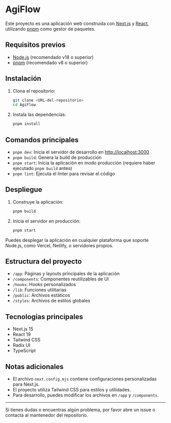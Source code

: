 # AgiFlow

Este proyecto es una aplicación web construida con [Next.js](https://nextjs.org/) y [React](https://react.dev/), utilizando [pnpm](https://pnpm.io/) como gestor de paquetes.

## Requisitos previos

- [Node.js](https://nodejs.org/) (recomendado v18 o superior)
- [pnpm](https://pnpm.io/) (recomendado v8 o superior)

## Instalación

1. Clona el repositorio:

   ```bash
   git clone <URL-del-repositorio>
   cd AgiFlow
   ```

2. Instala las dependencias:

   ```bash
   pnpm install
   ```

## Comandos principales

- `pnpm dev`: Inicia el servidor de desarrollo en [http://localhost:3000](http://localhost:3000)
- `pnpm build`: Genera la build de producción
- `pnpm start`: Inicia la aplicación en modo producción (requiere haber ejecutado `pnpm build` antes)
- `pnpm lint`: Ejecuta el linter para revisar el código

## Despliegue

1. Construye la aplicación:

   ```bash
   pnpm build
   ```

2. Inicia el servidor en producción:

   ```bash
   pnpm start
   ```

Puedes desplegar la aplicación en cualquier plataforma que soporte Node.js, como Vercel, Netlify, o servidores propios.

## Estructura del proyecto

- `/app`: Páginas y layouts principales de la aplicación
- `/components`: Componentes reutilizables de UI
- `/hooks`: Hooks personalizados
- `/lib`: Funciones utilitarias
- `/public`: Archivos estáticos
- `/styles`: Archivos de estilos globales

## Tecnologías principales

- Next.js 15
- React 19
- Tailwind CSS
- Radix UI
- TypeScript

## Notas adicionales

- El archivo `next.config.mjs` contiene configuraciones personalizadas para Next.js.
- El proyecto utiliza Tailwind CSS para estilos y utilidades.
- Para desarrollo, puedes modificar los archivos en `/app` y `/components`.

---

Si tienes dudas o encuentras algún problema, por favor abre un issue o contacta al mantenedor del repositorio. 